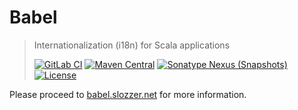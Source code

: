 # Babel

> Internationalization (i18n) for Scala applications
> 
> [![GitLab CI](https://gitlab.com/slozzer/babel/badges/master/pipeline.svg?style=flat-square)](https://gitlab.com/slozzer/babel/pipelines)
[![Maven Central](https://img.shields.io/maven-central/v/net.slozzer/babel-core_2.13.svg?style=flat-square)](https://search.maven.org/search?q=g:net.slozzer%20AND%20a:babel-*)
[![Sonatype Nexus (Snapshots)](https://img.shields.io/nexus/s/net.slozzer/babel-core_2.13?server=https%3A%2F%2Foss.sonatype.org)](https://oss.sonatype.org/#nexus-search;gav~net.slozzer~babel-*~~~)
[![License](https://img.shields.io/github/license/slozzer/babel?style=flat-square)](LICENSE)

Please proceed to [babel.slozzer.net](https://babel.slozzer.net/) for more information.
